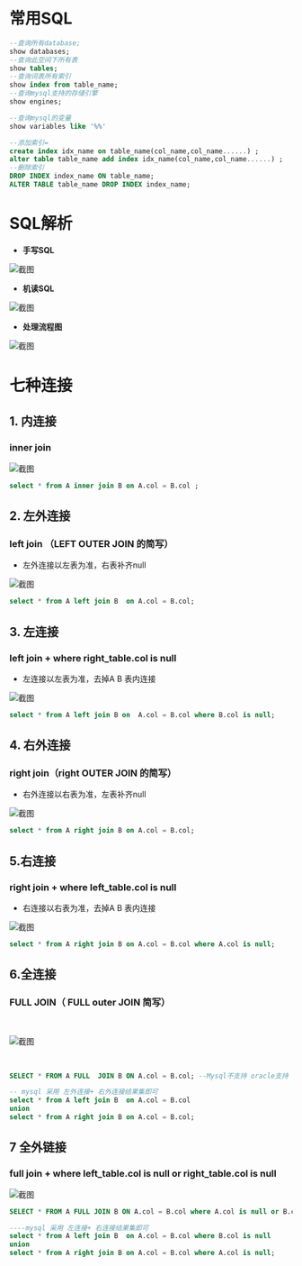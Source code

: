 # 常用SQL

```sql
--查询所有database;
show databases;
--查询此空间下所有表
show tables;
--查询词表所有索引
show index from table_name;
--查询mysql支持的存储引擎
show engines;

--查询mysql的变量
show variables like '%%' 

--添加索引=
create index idx_name on table_name(col_name,col_name......) ;
alter table table_name add index idx_name(col_name,col_name......) ;
--删除索引
DROP INDEX index_name ON table_name;
ALTER TABLE table_name DROP INDEX index_name;
```

#  SQL解析

- **手写SQL**

![截图](mysql查询语法.assets/88742d592d4814194ccd3f063a244fd6.png)

- **机读SQL**

![截图](mysql查询语法.assets/41bfcc7dcadb870711ef7fedadac724a.png)

- **处理流程图**

![截图](mysql查询语法.assets/ba4cf8c331e45f5f50c87b9555a3ca3e.png)

# 七种连接

## 1. 内连接 

### inner join

![截图](mysql查询语法.assets/24e13fa63523533f2d29ab2054fbd9e8.png)

```sql
select * from A inner join B on A.col = B.col ; 
```

## 2. 左外连接 

### left join （LEFT OUTER JOIN 的简写）

- 左外连接以左表为准，右表补齐null

![截图](mysql查询语法.assets/f84dbde6d4ee33f09433985f1f1aec4b.png)

```sql
select * from A left join B  on A.col = B.col;
```

## 3. 左连接 

### left join + where right_table.col is null

- 左连接以左表为准，去掉A B 表内连接

![截图](mysql查询语法.assets/33b500b2611e8e47b4effe882f0330f0.png)

```sql
select * from A left join B on  A.col = B.col where B.col is null;
```

## 4. 右外连接 

### right join（right OUTER JOIN 的简写）

- 右外连接以右表为准，左表补齐null

![截图](mysql查询语法.assets/305bb3220d50547c6df8f0ba1b33f54d.png)

```sql
select * from A right join B on A.col = B.col;
```

## 5.右连接 

### right join + where left_table.col is null

- 右连接以右表为准，去掉A B 表内连接

![截图](mysql查询语法.assets/5161aa1cdb73f384afda82777e19eb1f.png)

```sql
select * from A right join B on A.col = B.col where A.col is null;
```

## 6.全连接 

### FULL   JOIN（ FULL outer   JOIN 简写）

<br/>

![截图](mysql查询语法.assets/c22f0cbfddca778a877c0a9fb5f45a9d.png)

<br/>

```sql
SELECT * FROM A FULL  JOIN B ON A.col = B.col; --Mysql不支持 oracle支持

-- mysql 采用 左外连接+ 右外连接结果集即可
select * from A left join B  on A.col = B.col
union 
select * from A right join B on A.col = B.col;
```

##  7 全外链接 

### full join + where left_table.col is null or right_table.col is null

![截图](mysql查询语法.assets/8508e1eb21eed431e1d5f6fc10f1578e.png)

```sql
SELECT * FROM A FULL JOIN B ON A.col = B.col where A.col is null or B.col is null; --Mysql不支持 oracle支持

----mysql 采用 左连接+ 右连接结果集即可
select * from A left join B  on A.col = B.col where B.col is null
union 
select * from A right join B on A.col = B.col where A.col is null;
```
